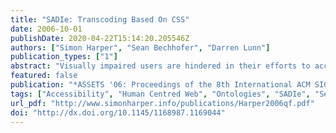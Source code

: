 ```yaml
---
title: "SADIe: Transcoding Based On CSS"
date: 2006-10-01
publishDate: 2020-04-22T15:14:20.205546Z
authors: ["Simon Harper", "Sean Bechhofer", "Darren Lunn"]
publication_types: ["1"]
abstract: "Visually impaired users are hindered in their efforts to access the World Wide Web (Web) because their information and presentation requirements are different from those of a sighted user. These requirements can become problems as the Web becomes ever more visually centric with regard to presentation and information order / layout, this can (and does) hinder users who need presentationagnostic access to information. Finding semantic information already encoded directly into pages can help to alleviate these problems and support users who wish to understand the meaning as opposed to the presentation and order of the information. Our solution, Structural-Semantics for Accessibility and Device Independence (SADIe) involves building ontologies of Cascading Sytle-Sheets (CSS) and using those ontologies to transform Web pages."
featured: false
publication: "*ASSETS '06: Proceedings of the 8th International ACM SIGACCESS Conference on Computers and Accessibility*"
tags: ["Accessibility", "Human Centred Web", "Ontologies", "SADIe", "Semantic Web", "Transcoding", "Visually Impaired", "Web Accessibility", "Web Mobility"]
url_pdf: "http://www.simonharper.info/publications/Harper2006qf.pdf"
doi: "http://dx.doi.org/10.1145/1168987.1169044"
---
```


